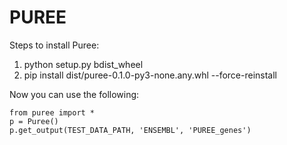 # PUREE
Steps to install Puree:
1. python setup.py bdist_wheel
2. pip install dist/puree-0.1.0-py3-none.any.whl --force-reinstall

Now you can use the following:
```
from puree import *
p = Puree()
p.get_output(TEST_DATA_PATH, 'ENSEMBL', 'PUREE_genes')
```